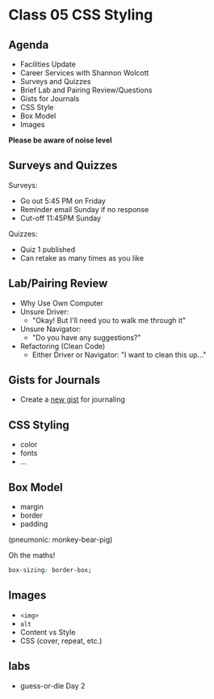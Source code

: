 Class 05 CSS Styling
===

## Agenda

* Facilities Update
* Career Services with Shannon Wolcott
* Surveys and Quizzes 
* Brief Lab and Pairing Review/Questions
* Gists for Journals
* CSS Style
* Box Model
* Images

**Please be aware of noise level**

## Surveys and Quizzes

Surveys:

* Go out 5:45 PM on Friday
* Reminder email Sunday if no response
* Cut-off 11:45PM Sunday

Quizzes: 

* Quiz 1 published
* Can retake as many times as you like

## Lab/Pairing Review

* Why Use Own Computer
* Unsure Driver:
    * "Okay! But I'll need you to walk me through it"
* Unsure Navigator:
    * "Do you have any suggestions?"
* Refactoring (Clean Code)
    * Either Driver or Navigator: "I want to clean this up..."

## Gists for Journals

* Create a [new gist](https://gist.github.com/) for journaling

## CSS Styling

* color
* fonts
* ...

## Box Model

* margin
* border
* padding

(pneumonic: monkey-bear-pig)

Oh the maths!

```css
box-sizing: border-box;
```

## Images

* `<img>`
* `alt`
* Content vs Style
* CSS (cover, repeat, etc.)

## labs

* guess-or-die Day 2

